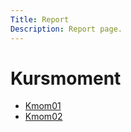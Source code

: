 ```yaml
---
Title: Report
Description: Report page.
---
```


Kursmoment
==========================

* [Kmom01](report/kmom01)
* [Kmom02](report/kmom02)
